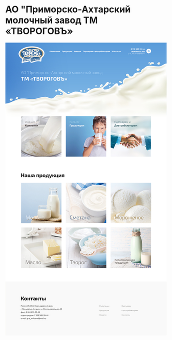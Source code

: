 # АО "Приморско-Ахтарский молочный завод ТМ «ТВОРОГОВЪ» 

![Screehot](https://github.com/Al-eXO/tvorogov/blob/master/src/assets/img/thumbnail.jpg?raw=true)

